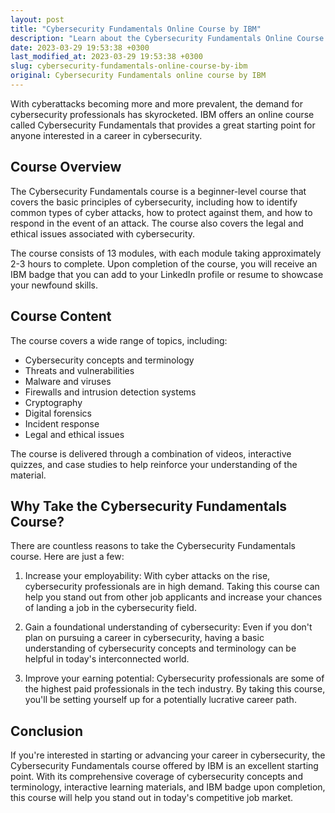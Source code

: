 ```yaml
---
layout: post
title: "Cybersecurity Fundamentals Online Course by IBM"
description: "Learn about the Cybersecurity Fundamentals Online Course offered by IBM and how it can help you start or advance your career in cybersecurity."
date: 2023-03-29 19:53:38 +0300
last_modified_at: 2023-03-29 19:53:38 +0300
slug: cybersecurity-fundamentals-online-course-by-ibm
original: Cybersecurity Fundamentals online course by IBM
---
```


With cyberattacks becoming more and more prevalent, the demand for cybersecurity professionals has skyrocketed. IBM offers an online course called Cybersecurity Fundamentals that provides a great starting point for anyone interested in a career in cybersecurity.

## Course Overview

The Cybersecurity Fundamentals course is a beginner-level course that covers the basic principles of cybersecurity, including how to identify common types of cyber attacks, how to protect against them, and how to respond in the event of an attack. The course also covers the legal and ethical issues associated with cybersecurity.

The course consists of 13 modules, with each module taking approximately 2-3 hours to complete. Upon completion of the course, you will receive an IBM badge that you can add to your LinkedIn profile or resume to showcase your newfound skills.

## Course Content

The course covers a wide range of topics, including:

- Cybersecurity concepts and terminology
- Threats and vulnerabilities
- Malware and viruses
- Firewalls and intrusion detection systems
- Cryptography
- Digital forensics
- Incident response
- Legal and ethical issues

The course is delivered through a combination of videos, interactive quizzes, and case studies to help reinforce your understanding of the material.

## Why Take the Cybersecurity Fundamentals Course?

There are countless reasons to take the Cybersecurity Fundamentals course. Here are just a few:

1. Increase your employability: With cyber attacks on the rise, cybersecurity professionals are in high demand. Taking this course can help you stand out from other job applicants and increase your chances of landing a job in the cybersecurity field.

2. Gain a foundational understanding of cybersecurity: Even if you don't plan on pursuing a career in cybersecurity, having a basic understanding of cybersecurity concepts and terminology can be helpful in today's interconnected world.

3. Improve your earning potential: Cybersecurity professionals are some of the highest paid professionals in the tech industry. By taking this course, you'll be setting yourself up for a potentially lucrative career path.

## Conclusion

If you're interested in starting or advancing your career in cybersecurity, the Cybersecurity Fundamentals course offered by IBM is an excellent starting point. With its comprehensive coverage of cybersecurity concepts and terminology, interactive learning materials, and IBM badge upon completion, this course will help you stand out in today's competitive job market.
